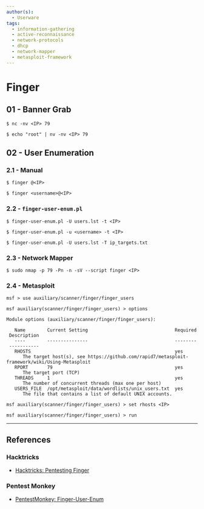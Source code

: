 ```yaml
---
author(s):
  - Userware
tags:
  - information-gathering
  - active-reconnaissance
  - network-protocols
  - dhcp
  - network-mapper
  - metasploit-framework
---
```

# Finger

## 01 - Banner Grab

```
$ nc -nv <IP> 79

$ echo "root" | nv -nv <IP> 79
```

## 02 - User Enumeration

### 2.1 - Manual

```
$ finger @<IP>

$ finger <username>@<IP>
```

### 2.2 - `finger-user-enum.pl`

```
$ finger-user-enum.pl -U users.lst -t <IP>

$ finger-user-enum.pl -u <username> -t <IP>

$ finger-user-enum.pl -U users.lst -T ip_targets.txt
```

### 2.3 - Network Mapper

```
$ sudo nmap -p 79 -Pn -n -sV --script finger <IP>
```

### 2.4 - Metasploit

```
msf > use auxiliary/scanner/finger/finger_users

msf auxiliary(scanner/finger/finger_users) > options

Module options (auxiliary/scanner/finger/finger_users):

   Name        Current Setting                                Required  Description 
   ----        ---------------                                --------  ----------- 
   RHOSTS                                                     yes       The target host(s), see https://github.com/rapid7/metasploit-framework/wiki/Using-Metasploit 
   RPORT       79                                             yes       The target port (TCP) 
   THREADS     1                                              yes       The number of concurrent threads (max one per host) 
   USERS_FILE  /opt/metasploit/data/wordlists/unix_users.txt  yes       The file that contains a list of default UNIX accounts.

msf auxiliary(scanner/finger/finger_users) > set rhosts <IP>

msf auxiliary(scanner/finger/finger_users) > run
```

---
## References

### Hacktricks

- [Hacktricks: Pentesting Finger](https://book.hacktricks.wiki/en/network-services-pentesting/pentesting-finger.html)

### Pentest Monkey

- [PentestMonkey: Finger-User-Enum](https://pentestmonkey.net/tools/user-enumeration/finger-user-enum)